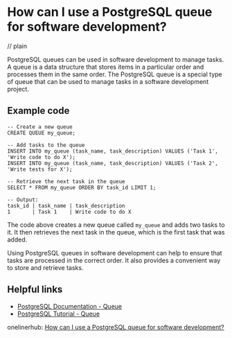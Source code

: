 # How can I use a PostgreSQL queue for software development?
// plain

PostgreSQL queues can be used in software development to manage tasks. A queue is a data structure that stores items in a particular order and processes them in the same order. The PostgreSQL queue is a special type of queue that can be used to manage tasks in a software development project.

## Example code

```
-- Create a new queue
CREATE QUEUE my_queue;

-- Add tasks to the queue
INSERT INTO my_queue (task_name, task_description) VALUES ('Task 1', 'Write code to do X');
INSERT INTO my_queue (task_name, task_description) VALUES ('Task 2', 'Write tests for X');

-- Retrieve the next task in the queue
SELECT * FROM my_queue ORDER BY task_id LIMIT 1;

-- Output:
task_id | task_name | task_description
1       | Task 1    | Write code to do X
```

The code above creates a new queue called `my_queue` and adds two tasks to it. It then retrieves the next task in the queue, which is the first task that was added.

Using PostgreSQL queues in software development can help to ensure that tasks are processed in the correct order. It also provides a convenient way to store and retrieve tasks.

## Helpful links
- [PostgreSQL Documentation - Queue](https://www.postgresql.org/docs/9.4/queues.html)
- [PostgreSQL Tutorial - Queue](https://www.postgresqltutorial.com/postgresql-queues/)

onelinerhub: [How can I use a PostgreSQL queue for software development?](https://onelinerhub.com/postgresql/how-can-i-use-a-postgresql-queue-for-software-development)